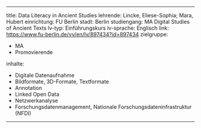 ---
title: Data Literacy in Ancient Studies
lehrende: Lincke, Eliese-Sophia; Mara, Hubert
einrichtung: FU Berlin
stadt: Berlin
studiengang: MA Digital Studies of Ancient Texts
lv-typ: Einführungskurs
lv-sprache: Englisch
link: https://www.fu-berlin.de/vv/en/lv/897434?id=897434
zielgruppe:
  - MA
  - Promovierende

inhalte:
  - Digitale Datenaufnahme
  - Bildformate, 3D-Formate, Textformate
  - Annotation
  - Linked Open Data
  - Netzwerkanalyse
  - Forschungsdatenmanagement, Nationale Forschungsdateninfrastruktur (NFDI)
  ---
